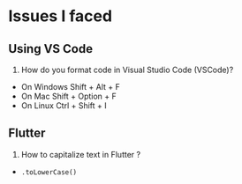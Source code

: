 # Issues I faced

## Using VS Code

1. How do you format code in Visual Studio Code (VSCode)?
  -  On Windows Shift + Alt + F
  - On Mac Shift + Option + F
  - On Linux Ctrl + Shift + I

## Flutter

1. How to capitalize text in Flutter ?
  - `.toLowerCase()`
